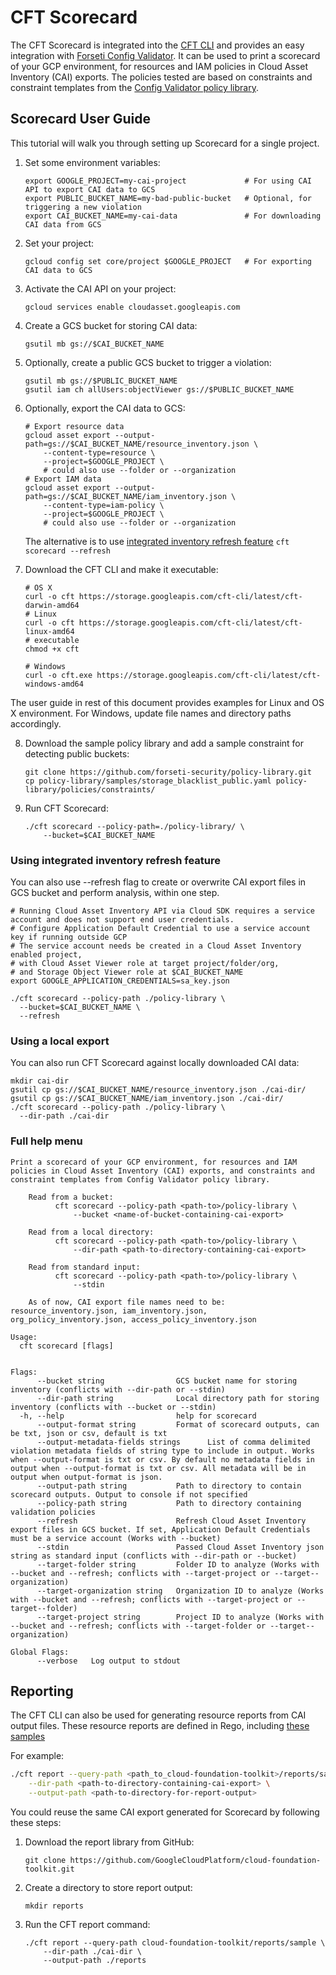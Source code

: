 # CFT Scorecard

The CFT Scorecard is integrated into the [CFT CLI](../README.md) and provides
an easy integration with [Forseti Config Validator](https://github.com/forseti-security/policy-library/blob/master/docs/user_guide.md).
It can be used to print a scorecard of your GCP environment, for resources and IAM policies in Cloud Asset Inventory (CAI) exports.
The policies tested are based on constraints and constraint templates from the [Config Validator policy library](https://github.com/forseti-security/policy-library).

## Scorecard User Guide
This tutorial will walk you through setting up Scorecard for a single project.

1. Set some environment variables:
    ```
    export GOOGLE_PROJECT=my-cai-project             # For using CAI API to export CAI data to GCS
    export PUBLIC_BUCKET_NAME=my-bad-public-bucket   # Optional, for triggering a new violation
    export CAI_BUCKET_NAME=my-cai-data               # For downloading CAI data from GCS
    ```
2. Set your project:
    ```
    gcloud config set core/project $GOOGLE_PROJECT   # For exporting CAI data to GCS
    ```
3. Activate the CAI API on your project:
    ```
    gcloud services enable cloudasset.googleapis.com
    ```
4. Create a GCS bucket for storing CAI data:
    ```
    gsutil mb gs://$CAI_BUCKET_NAME
    ```
5. Optionally, create a public GCS bucket to trigger a violation:
    ```
    gsutil mb gs://$PUBLIC_BUCKET_NAME
    gsutil iam ch allUsers:objectViewer gs://$PUBLIC_BUCKET_NAME
    ```
6. Optionally, export the CAI data to GCS:
    ```
    # Export resource data
    gcloud asset export --output-path=gs://$CAI_BUCKET_NAME/resource_inventory.json \
        --content-type=resource \
        --project=$GOOGLE_PROJECT \
        # could also use --folder or --organization
    # Export IAM data
    gcloud asset export --output-path=gs://$CAI_BUCKET_NAME/iam_inventory.json \
        --content-type=iam-policy \
        --project=$GOOGLE_PROJECT \
        # could also use --folder or --organization
    ```
    The alternative is to use [integrated inventory refresh feature](#Using-integrated-inventory-refresh-feature) `cft scorecard --refresh`

7. Download the CFT CLI and make it executable:
    ```
    # OS X
    curl -o cft https://storage.googleapis.com/cft-cli/latest/cft-darwin-amd64
    # Linux
    curl -o cft https://storage.googleapis.com/cft-cli/latest/cft-linux-amd64
    # executable
    chmod +x cft

    # Windows
    curl -o cft.exe https://storage.googleapis.com/cft-cli/latest/cft-windows-amd64
    ```
The user guide in rest of this document provides examples for Linux and OS X environment. For Windows, update file names and directory paths accordingly.

8. Download the sample policy library and add a sample constraint for detecting public buckets:
    ```
    git clone https://github.com/forseti-security/policy-library.git
    cp policy-library/samples/storage_blacklist_public.yaml policy-library/policies/constraints/
    ```
9. Run CFT Scorecard:
    ```
    ./cft scorecard --policy-path=./policy-library/ \
        --bucket=$CAI_BUCKET_NAME
    ```
### Using integrated inventory refresh feature
You can also use --refresh flag to create or overwrite CAI export files in GCS bucket and perform analysis, within one step.

```
# Running Cloud Asset Inventory API via Cloud SDK requires a service account and does not support end user credentials. 
# Configure Application Default Credential to use a service account key if running outside GCP
# The service account needs be created in a Cloud Asset Inventory enabled project, 
# with Cloud Asset Viewer role at target project/folder/org, 
# and Storage Object Viewer role at $CAI_BUCKET_NAME
export GOOGLE_APPLICATION_CREDENTIALS=sa_key.json

./cft scorecard --policy-path ./policy-library \
  --bucket=$CAI_BUCKET_NAME \
  --refresh 
```

### Using a local export
You can also run CFT Scorecard against locally downloaded CAI data:

```
mkdir cai-dir
gsutil cp gs://$CAI_BUCKET_NAME/resource_inventory.json ./cai-dir/
gsutil cp gs://$CAI_BUCKET_NAME/iam_inventory.json ./cai-dir/
./cft scorecard --policy-path ./policy-library \
  --dir-path ./cai-dir
```

### Full help menu
```
Print a scorecard of your GCP environment, for resources and IAM policies in Cloud Asset Inventory (CAI) exports, and constraints and constraint templates from Config Validator policy library.

	Read from a bucket:
		  cft scorecard --policy-path <path-to>/policy-library \
			  --bucket <name-of-bucket-containing-cai-export>

	Read from a local directory:
		  cft scorecard --policy-path <path-to>/policy-library \
			  --dir-path <path-to-directory-containing-cai-export>

	Read from standard input:
		  cft scorecard --policy-path <path-to>/policy-library \
			  --stdin

	As of now, CAI export file names need to be: resource_inventory.json, iam_inventory.json, org_policy_inventory.json, access_policy_inventory.json

Usage:
  cft scorecard [flags]
  

Flags:
      --bucket string                GCS bucket name for storing inventory (conflicts with --dir-path or --stdin)
      --dir-path string              Local directory path for storing inventory (conflicts with --bucket or --stdin)
  -h, --help                         help for scorecard
      --output-format string         Format of scorecard outputs, can be txt, json or csv, default is txt
      --output-metadata-fields strings      List of comma delimited violation metadata fields of string type to include in output. Works when --output-format is txt or csv. By default no metadata fields in output when --output-format is txt or csv. All metadata will be in output when output-format is json.
      --output-path string           Path to directory to contain scorecard outputs. Output to console if not specified
      --policy-path string           Path to directory containing validation policies
      --refresh                      Refresh Cloud Asset Inventory export files in GCS bucket. If set, Application Default Credentials must be a service account (Works with --bucket)
      --stdin                        Passed Cloud Asset Inventory json string as standard input (conflicts with --dir-path or --bucket)
      --target-folder string         Folder ID to analyze (Works with --bucket and --refresh; conflicts with --target-project or --target--organization)
      --target-organization string   Organization ID to analyze (Works with --bucket and --refresh; conflicts with --target-project or --target--folder)
      --target-project string        Project ID to analyze (Works with --bucket and --refresh; conflicts with --target-folder or --target--organization)

Global Flags:
      --verbose   Log output to stdout

```

## Reporting
The CFT CLI can also be used for generating resource reports from CAI output files.
These resource reports are defined in Rego, including [these samples](../../reports/sample)

For example:

```bash
./cft report --query-path <path_to_cloud-foundation-toolkit>/reports/sample \
    --dir-path <path-to-directory-containing-cai-export> \
    --output-path <path-to-directory-for-report-output>
```

You could reuse the same CAI export generated for Scorecard by following these steps:
1. Download the report library from GitHub:
    ```
    git clone https://github.com/GoogleCloudPlatform/cloud-foundation-toolkit.git
    ```
2. Create a directory to store report output:
    ```
    mkdir reports
    ```
3. Run the CFT report command:
    ```
    ./cft report --query-path cloud-foundation-toolkit/reports/sample \
        --dir-path ./cai-dir \
        --output-path ./reports
    ```
